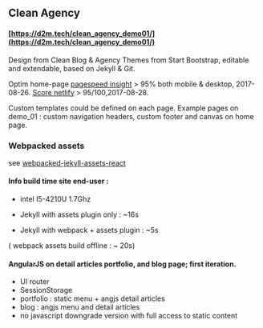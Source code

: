## Clean Agency

#### [https://d2m.tech/clean_agency_demo01/](https://d2m.tech/clean_agency_demo01/)

Design from Clean Blog & Agency Themes from Start Bootstrap, editable and extendable, based on Jekyll & Git.

Optim home-page [pagespeed insight](https://developers.google.com/speed/pagespeed/insights/?url=https%3A%2F%2Fd2m.tech%2Fclean_agency_demo01%2F&tab=mobile) > 95% both mobile & desktop, 2017-08-26. [Score netlify](https://testmysite.io/59a34dd20752d0621aeb9b7d/d2m.tech/clean_agency_demo01/) > 95/100,2017-08-28.

Custom templates could be defined on each page. Example pages on demo_01 : custom navigation headers, custom footer and canvas on home page.



### Webpacked assets

see [webpacked-jekyll-assets-react](https://github.com/admien33/webpacked-jekyll-assets-react)



#### Info build time site end-user :

 - intel I5-4210U 1.7Ghz

 - Jekyll with assets plugin only : ~16s

 - Jekyll with webpack + assets plugin  : ~5s
 
  ( webpack assets build offline : ~ 20s)



#### AngularJS on detail articles portfolio, and blog page; first iteration.

- UI router
- SessionStorage
- portfolio : static menu + angjs detail articles
- blog : angjs menu and detail articles
- no javascript downgrade version with full access to static content 


